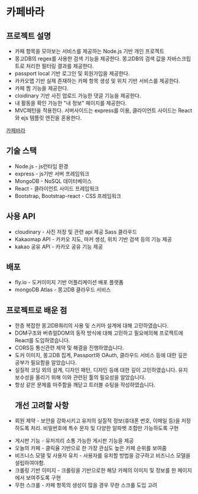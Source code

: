 <h1>카페바라</h1>
<src href="https://github.com/fkthfvk112/cafebara/assets/76651990/9c6cdaea-2652-42f6-9677-894e3820faa3"></src>

<h2>프로젝트 설명</h2>
<ul>
  
  <li>카페 항목을 모아보는 서비스를 제공하는 Node.js 기반 개인 프로젝트</li>
  <li>몽고DB의 regex를 사용한 검색 기능을 제공한다. 몽고DB의 검색 값을 자바스크립트로 처리한 필터링 결과를 제공한다.</li>
  <li>passport local 기반 로그인 및 회원가입을 제공한다.</li>
  <li>카카오맵 기반 실제 존재하는 카페 항목 생성 및 위치 기반 서비스를 제공한다.</li>
  <li>카페 찜 기능을 제공한다.</li>
  <li>cloidinary 기반 사진 업로드 가능한 댓글 기능을 제공한다.</li>
  <li>내 활동을 확인 가능한 "내 정보" 페이지를 제공한다.</li>
  <li>MVC패턴을 적용한다. 서버사이드는 express를 이용, 클라이언트 사이드는 React와 ejs 템플릿 엔진을 혼용한다.</li>
  </ul>
<a href="https://yammycafe.fly.dev/">카페바라</a>
</hr>
<h2>기술 스택</h2>
<ul>
  <li>Node.js - js런타임 환경</li>
  <li>express - js기반 서버 프레임워크</li>
  <li>MongoDB - NoSQL 데이터베이스</li>
  <li>React - 클라이언트 사이드 프레임워크</li>
  <li>Bootstrap, Bootstrap-react - CSS 프레임워크</li>
</ul>
<h2>사용 API</h2>
<ul>
  <li>cloudinary - 사진 저장 및 관련 api 제공 Sass 클라우드</li>
  <li>Kakaomap API - 카카오 지도, 마커 생성, 위치 기반 검색 등의 기능 제공</li>
  <li> kakao 공유 API - 카카오 공유 기능 제공</li>
</ul>
<h2>배포</h2>
<ul>
  <li>fly.io - 도커이미지 기반 어플리케이션 배포 플랫폼</li>
  <li>mongoDB Atlas - 몽고DB 클라우드 서비스 </li>
 </ul>
 </hr>
 <h2>프로젝트로 배운 점</h2>
 <ul>
  <li>한층 복잡한 몽고DB쿼리의 사용 및 스키마 설계에 대해 고민하였습니다.</li>
  <li>DOM구조와 버츄얼DOM의 동작 방식에 대해 고민하고 필요에의해 프로젝트에 React를 도입하였습니다.</li>
  <li>CORS등 통신관련 제약 및 해결을 진행하였습니다.</li>
  <li>도커 이미지, 몽고DB 집계, Passport와 OAuth, 클라우드 서비스 등에 대한 깊은 공부가 필요함을 알았습니다.</li>
   <li>실질적 코딩 외의 설계, 디자인 패턴, 디자인 등에 대한 깊이 고민하였습니다. 유지보수성을 올리기 위해 이와 관련된 툴의 필요성을 알았습니다.</li>
  <li>항상 같은 문제를 마주함을 깨닫고 트러블 슈팅을 작성하였습니다.</li>
 </li>
<h2>개선 고려할 사항</h2>
<li>
  회원 제약 - 보안을 강화시키고 유저의 실질적 정보(휴대폰 번호, 이메일 등)을 저장하도록 처리. 비밀번호에 특수 문자 및 다양한 알파벳 조합만 가능하도록 구현</ul>
 </li>
 <ul>
 <li>
  게시판 기능 - 유저끼리 소통 가능한 게시판 기능을 제공
  </li>
 <li>
  오늘의 카페 - 클릭율 기반으로 한 가장 관심도 높은 카페 순위를 보여줌
 </li>
 <li>
  비즈니스 모델 및 사용자 유치 - 사용자를 유치할 방법을 강구하고 비즈니스 모델을 설립하여야함.
  </li>
  <li>
   크롤링 기반 이미지 - 크롤링을 기반으로한 해당 카페의 이미지 및 정보를 한 페이지에서 보여주도록 구현
  </li>
  <li>
    무한 스크롤 - 카페 항목의 생성이 많을 경우 무한 스크롤 도입 고려
  </li>
   </ul>
